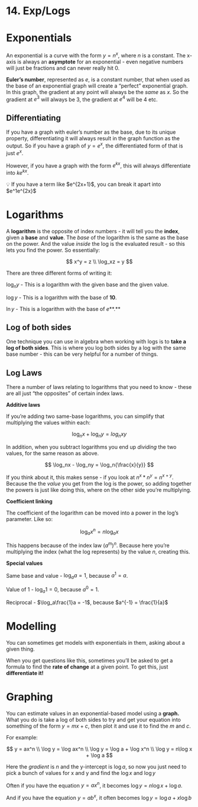 # 14. Exp/Logs

# Exponentials

An exponential is a curve with the form $y = n^x$, where $n$ is a constant. The x-axis is always an **asymptote** for an exponential - even negative numbers will just be fractions and can never really hit 0.

**Euler’s number**, represented as $e$, is a constant number, that when used as the base of an exponential graph will create a “perfect” exponential graph. In this graph, the gradient at any point will always be the *same* as $x$. So the gradient at $e^3$ will always be $3$, the gradient at $e^4$ will be $4$ etc.

## Differentiating

If you have a graph with euler’s number as the base, due to its unique property, differentiating it will always result in the graph function as the output. So if you have a graph of $y = e^x$, the differentiated form of that is just $e^x$.

However, if you have a graph with the form $e^{kx}$, this will always differentiate into $ke^{kx}$.

<aside>
💡 If you have a term like $e^{2x+1}$, you can break it apart into $e^1e^{2x}$

</aside>

# Logarithms

A **logarithm** is the opposite of index numbers - it will tell you the **index**, given a **base** and **value**. The *base* of the logarithm is the same as the base on the power. And the value *inside* the log is the evaluated result - so this lets you find the power. So essentially:

$$
x^y = z \\ \log_xz = y
$$

There are three different forms of writing it:

$\log_ny$ - This is a logarithm with the given base and the given value.

$\log y$ - This is a logarithm with the base of **10**. 

$\ln y$ - This is a logarithm with the base of *e***.**

## Log of both sides

One technique you can use in algebra when working with logs is to **take a log of both sides**. This is where you log both sides by a log with the same base number - this can be very helpful for a number of things.

## Log Laws

There a number of laws relating to logarithms that you need to know - these are all just “the opposites” of certain index laws. 

**Additive laws**

If you’re adding two same-base logarithms, you can simplify that multiplying the values within each:

$$
\log_nx + \log_ny = log_n{xy}
$$

In addition, when you subtract logarithms you end up *dividing* the two values, for the same reason as above.

$$
\log_nx - \log_ny = \log_n{\frac{x}{y}}
$$

If you think about it, this makes sense - if you look at $n^x * n^y = n^{x+y}$. Because the the *value* you get from the log is the power, so adding together the powers is just like doing this, where on the other side you’re multiplying.

**Coefficient linking**

The coefficient of the logarithm can be moved into a power in the log’s parameter. Like so:

$$
\log_ax^n = n\log_ax
$$

This happens because of the index law $(a^m)^n$. Because here you’re multiplying the index (what the log represents) by the value $n$, creating this.

**Special values**

Same base and value - $\log_aa = 1$, because $a^1 = a$.

Value of 1 - $\log_a1 = 0$, because $a^0 = 1$.

Reciprocal - $\log_a\frac{1}a = -1$, because $a^{-1} = \frac{1}{a}$

# Modelling

You can sometimes get models with exponentials in them, asking about a given thing. 

When you get questions like this, sometimes you’ll be asked to get a formula to find the **rate of change** at a given point. To get this, just **differentiate it!**

# Graphing

You can estimate values in an exponential-based model using a **graph.** What you do is take a log of both sides to try and get your equation into something of the form $y = mx+c$, then plot it and use it to find the $m$ and $c$.

For example:

$$
y = ax^n \\
\log y = \log ax^n \\
\log y = \log a + \log x^n \\
\log y = n\log x + \log a
$$

Here the *gradient* is $n$ and the y-intercept is $\log a$, so now you just need to pick a bunch of values for x and y and find the $\log x$ and $\log y$

Often if you have the equation $y = ax^n$, it becomes $\log y = n \log x + \log a$.

And if you have the equation $y = ab^x$, it often becomes $\log y = \log a + x\log b$